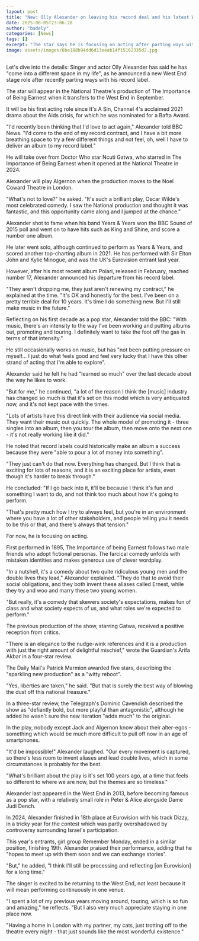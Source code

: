 ```yaml
---
layout: post
title: "New: Olly Alexander on leaving his record deal and his latest West End role"
date: 2025-06-05T23:06:28
author: "badely"
categories: [News]
tags: []
excerpt: "The star says he is focusing on acting after parting ways with his record company."
image: assets/images/6be188b94dd6d13eeab14f15162335d2.jpg
---
```


Let's dive into the details: Singer and actor Olly Alexander has said he has "come into a different space in my life", as he announced a new West End stage role after recently parting ways with his record label.

The star will appear in the National Theatre's production of The Importance of Being Earnest when it transfers to the West End in September.

It will be his first acting role since It's A Sin, Channel 4's acclaimed 2021 drama about the Aids crisis, for which he was nominated for a Bafta Award.

"I'd recently been thinking that I'd love to act again," Alexander told BBC News. "I'd come to the end of my record contract, and I have a bit more breathing space to try a few different things and not feel, oh, well I have to deliver an album to my record label."

He will take over from Doctor Who star Ncuti Gatwa, who starred in The Importance of Being Earnest when it opened at the National Theatre in 2024. 

Alexander will play Algernon when the production moves to the Noel Coward Theatre in London.

"What's not to love?" he asked. "It's such a brilliant play, Oscar Wilde's most celebrated comedy. I saw the National production and thought it was fantastic, and this opportunity came along and I jumped at the chance."

Alexander shot to fame when his band Years & Years won the BBC Sound of 2015 poll and went on to have hits such as King and Shine, and score a number one album.

He later went solo, although continued to perform as Years & Years, and scored another top-charting album in 2021. He has performed with Sir Elton John and Kylie Minogue, and was the UK's Eurovision entrant last year.

However, after his most recent album Polari, released in February, reached number 17, Alexander announced his departure from his record label.

"They aren't dropping me, they just aren't renewing my contract," he explained at the time. "It's OK and honestly for the best. I've been on a pretty terrible deal for 10 years. It's time I do something new. But I'll still make music in the future."

Reflecting on his first decade as a pop star, Alexander told the BBC: "With music, there's an intensity to the way I've been working and putting albums out, promoting and touring. I definitely want to take the foot off the gas in terms of that intensity." 

He still occasionally works on music, but has "not been putting pressure on myself... I just do what feels good and feel very lucky that I have this other strand of acting that I'm able to explore".

Alexander said he felt he had "learned so much" over the last decade about the way he likes to work. 

"But for me," he continued, "a lot of the reason I think the [music] industry has changed so much is that it's set on this model which is very antiquated now, and it's not kept pace with the times. 

"Lots of artists have this direct link with their audience via social media. They want their music out quickly. The whole model of promoting it - three singles into an album, then you tour the album, then move onto the next one - it's not really working like it did."

He noted that record labels could historically make an album a success because they were "able to pour a lot of money into something".

"They just can't do that now. Everything has changed. But I think that is exciting for lots of reasons, and it is an exciting place for artists, even though it's harder to break through." 

He concluded: "If I go back into it, it'll be because I think it's fun and something I want to do, and not think too much about how it's going to perform. 

"That's pretty much how I try to always feel, but you're in an environment where you have a lot of other stakeholders, and people telling you it needs to be this or that, and there's always that tension."

For now, he is focusing on acting.

First performed in 1895, The Importance of being Earnest follows two male friends who adopt fictional personas. The farcical comedy unfolds with mistaken identities and makes generous use of clever wordplay.

"In a nutshell, it's a comedy about two quite ridiculous young men and the double lives they lead," Alexander explained. "They do that to avoid their social obligations, and they both invent these aliases called Ernest, while they try and woo and marry these two young women. 

"But really, it's a comedy that skewers society's expectations, makes fun of class and what society expects of us, and what roles we're expected to perform."

The previous production of the show, starring Gatwa, received a positive reception from critics. 

"There is an elegance to the nudge-wink references and it is a production with just the right amount of delightful mischief," wrote the Guardian's Arifa Akbar in a four-star review.

The Daily Mail's Patrick Marmion awarded five stars, describing the "sparkling new production" as a "witty reboot".

"Yes, liberties are taken," he said. "But that is surely the best way of blowing the dust off this national treasure."

In a three-star review, the Telegraph's Dominic Cavendish described the show as "defiantly bold, but more playful than antagonistic", although he added he wasn't sure the new iteration "adds much" to the original.

In the play, nobody except Jack and Algernon know about their alter-egos - something which would be much more difficult to pull off now in an age of smartphones.

"It'd be impossible!" Alexander laughed. "Our every movement is captured, so there's less room to invent aliases and lead double lives, which in some circumstances is probably for the best. 

"What's brilliant about the play is it's set 100 years ago, at a time that feels so different to where we are now, but the themes are so timeless."

Alexander last appeared in the West End in 2013, before becoming famous as a pop star, with a relatively small role in Peter & Alice alongside Dame Judi Dench.

In 2024, Alexander finished in 18th place at Eurovision with his track Dizzy, in a tricky year for the contest which was partly overshadowed by controversy surrounding Israel's participation.

This year's entrants, girl group Remember Monday, ended in a similar position, finishing 19th. Alexander praised their performance, adding that he "hopes to meet up with them soon and we can exchange stories".

"But," he added, "I think I'll still be processing and reflecting [on Eurovision] for a long time."

The singer is excited to be returning to the West End, not least because it will mean performing continuously in one venue.

"I spent a lot of my previous years moving around, touring, which is so fun and amazing," he reflects. "But I also very much appreciate staying in one place now.

"Having a home in London with my partner, my cats, just trotting off to the theatre every night - that just sounds like the most wonderful existence."


